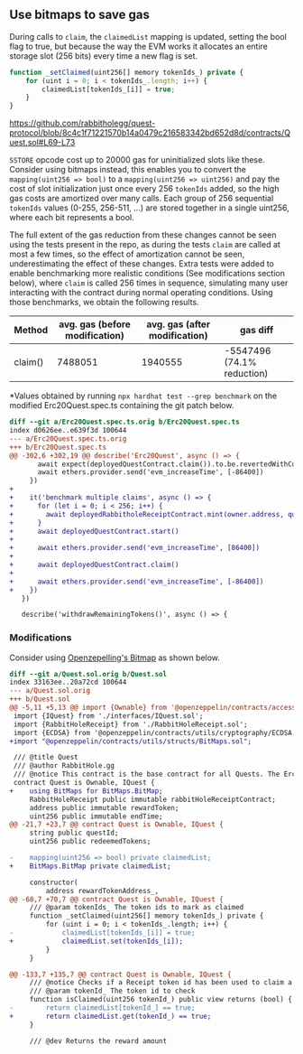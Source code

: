 ## Use bitmaps to save gas

During calls to `claim`, the `claimedList` mapping is updated, setting the bool flag to true, but because the way the EVM works it allocates an entire storage slot (256 bits) every time a new flag is set. 

```javascript
function _setClaimed(uint256[] memory tokenIds_) private {
    for (uint i = 0; i < tokenIds_.length; i++) {
        claimedList[tokenIds_[i]] = true;
    }
}
```
https://github.com/rabbitholegg/quest-protocol/blob/8c4c1f71221570b14a0479c216583342bd652d8d/contracts/Quest.sol#L69-L73

`SSTORE` opcode cost up to 20000 gas for uninitialized slots like these. Consider using bitmaps instead, this enables you to convert the `mapping(uint256 => bool)` to a `mapping(uint256 => uint256)` and pay the cost of slot initialization just once every 256 `tokenIds` added, so the high gas costs are amortized over many calls. Each group of 256 sequential `tokenIds` values (0-255, 256-511, ...) are stored together in a single uint256, where each bit represents a bool.

The full extent of the gas reduction from these changes cannot be seen using the tests present in the repo, as during the tests `claim` are called at most a few times, so the effect of amortization cannot be seen, underestimating the effect of these changes. Extra tests were added to enable benchmarking more realistic conditions (See modifications section below), where `claim` is called 256 times in sequence, simulating many user interacting with the contract during normal operating conditions. Using those benchmarks, we obtain the following results.

| Method  | avg. gas (before modification) | avg. gas (after modification) | gas diff                   |
|---------|--------------------------------|-------------------------------|----------------------------|
| claim() | 7488051                        | 1940555                       | -5547496 (74.1% reduction) |

*Values obtained by running `npx hardhat test --grep benchmark` on the modified Erc20Quest.spec.ts containing the git patch below.
```diff
diff --git a/Erc20Quest.spec.ts.orig b/Erc20Quest.spec.ts
index d0626ee..e639f3d 100644
--- a/Erc20Quest.spec.ts.orig
+++ b/Erc20Quest.spec.ts
@@ -302,6 +302,19 @@ describe('Erc20Quest', async () => {
       await expect(deployedQuestContract.claim()).to.be.revertedWithCustomError(questContract, 'AlreadyClaimed')
       await ethers.provider.send('evm_increaseTime', [-86400])
     })
+
+    it('benchmark multiple claims', async () => {
+      for (let i = 0; i < 256; i++) {
+        await deployedRabbitholeReceiptContract.mint(owner.address, questId)
+      }
+      await deployedQuestContract.start()
+
+      await ethers.provider.send('evm_increaseTime', [86400])
+
+      await deployedQuestContract.claim()
+
+      await ethers.provider.send('evm_increaseTime', [-86400])
+    })
   })

   describe('withdrawRemainingTokens()', async () => {
```

### Modifications
Consider using [Openzepelling's Bitmap](https://github.com/OpenZeppelin/openzeppelin-contracts/blob/master/contracts/utils/structs/BitMaps.sol) as shown below.

```diff
diff --git a/Quest.sol.orig b/Quest.sol
index 33163ee..20a72cd 100644
--- a/Quest.sol.orig
+++ b/Quest.sol
@@ -5,11 +5,13 @@ import {Ownable} from '@openzeppelin/contracts/access/Ownable.sol';
 import {IQuest} from './interfaces/IQuest.sol';
 import {RabbitHoleReceipt} from './RabbitHoleReceipt.sol';
 import {ECDSA} from '@openzeppelin/contracts/utils/cryptography/ECDSA.sol';
+import "@openzeppelin/contracts/utils/structs/BitMaps.sol";

 /// @title Quest
 /// @author RabbitHole.gg
 /// @notice This contract is the base contract for all Quests. The Erc20Quest and Erc1155Quest contracts inherit from this contract.
 contract Quest is Ownable, IQuest {
+    using BitMaps for BitMaps.BitMap;
     RabbitHoleReceipt public immutable rabbitHoleReceiptContract;
     address public immutable rewardToken;
     uint256 public immutable endTime;
@@ -21,7 +23,7 @@ contract Quest is Ownable, IQuest {
     string public questId;
     uint256 public redeemedTokens;

-    mapping(uint256 => bool) private claimedList;
+    BitMaps.BitMap private claimedList;

     constructor(
         address rewardTokenAddress_,
@@ -68,7 +70,7 @@ contract Quest is Ownable, IQuest {
     /// @param tokenIds_ The token ids to mark as claimed
     function _setClaimed(uint256[] memory tokenIds_) private {
         for (uint i = 0; i < tokenIds_.length; i++) {
-            claimedList[tokenIds_[i]] = true;
+            claimedList.set(tokenIds_[i]);
         }
     }

@@ -133,7 +135,7 @@ contract Quest is Ownable, IQuest {
     /// @notice Checks if a Receipt token id has been used to claim a reward
     /// @param tokenId_ The token id to check
     function isClaimed(uint256 tokenId_) public view returns (bool) {
-        return claimedList[tokenId_] == true;
+        return claimedList.get(tokenId_) == true;
     }

     /// @dev Returns the reward amount
```

